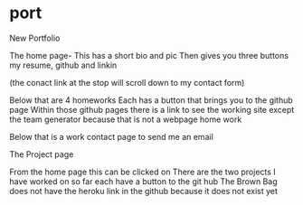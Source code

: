 # port
New Portfolio

The home page-
This has a short bio and pic
Then gives you three buttons my resume, github and linkin

(the conact link at the stop will scroll down to my contact form)

Below that are 4 homeworks
Each has a button that brings you to the github page
Within those github pages there is a link to see the working site
except the team generator because that is not a webpage home work

Below that is a work contact page to send me an email

The Project page

From the home page this can be clicked on
There are the two projects I have worked on so far
each have a button to the git hub 
The Brown Bag does not have the heroku link in the github because
it does not exist yet

